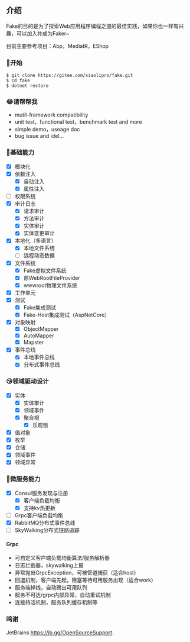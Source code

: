
## 介绍

Fake的目的是为了探索Web应用程序编程之道的最佳实践，如果你也一样有兴趣，可以加入并成为Faker~

目前主要参考项目：Abp，MediatR，EShop
### 🐣开始

```shell
$ git clone https://gitee.com/xiaolipro/fake.git
$ cd fake
$ dotnet restore
```

### 😂请帮帮我
- mutil-framework compatibility
- unit test，functional test，benchmark test and more
- simple demo，useage doc
- bug issue and idel...

### 🐌基础能力
- [x] 模块化
- [x] 依赖注入
  - [x] 自动注入
  - [x] 属性注入
- [ ] 权限系统
- [x] 审计日志
  - [x] 请求审计
  - [x] 方法审计
  - [x] 实体审计
  - [x] 实体变更审计
- [x] 本地化（多语言）
  - [x] 本地文件系统
  - [ ] 远程动态数据
- [x] 文件系统
  - [x] Fake虚拟文件系统
  - [x] 原WebRootFileProvider
  - [x] wwwroot物理文件系统
- [x] 工作单元
- [x] 测试
  - [x] Fake集成测试
  - [x] Fake-Host集成测试（AspNetCore）
- [x] 对象映射
  - [x] ObjectMapper
  - [x] AutoMapper
  - [x] Mapster
- [x] 事件总线
  - [x] 本地事件总线
  - [x] 分布式事件总线

### 😘领域驱动设计

- [x] 实体
  - [x] 实体审计
  - [x] 领域事件
  - [x] 聚合根
    - [x] 乐观锁
- [x] 值对象
- [x] 枚举
- [x] 仓储
- [x] 领域事件
- [x] 领域异常

### 🐸微服务能力

- [x] Consul服务发现与注册
  - [x] 客户端负载均衡
  - [x] 支持kv热更新
- [ ] Grpc客户端负载均衡
- [x] RabbitMQ分布式事件总线
- [ ] SkyWalking分布式链路追踪

#### Grpc
- 可自定义客户端负载均衡算法/服务解析器
- 日志拦截器，skywalking上报
- 异常抛出GrpcException，可被管道捕获（适合host）
- 回退机制，客户端先起，阻塞等待可用服务出现（适合work）
- 服务端掉线，自动踢出可用队列
- 服务不可达/grpc内部异常，自动重试机制
- 连接持活机制，服务队列缓存机制等

### 鸣谢
JetBrains https://jb.gg/OpenSourceSupport.